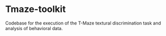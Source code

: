 # Tmaze-toolkit
Codebase for the execution of the T-Maze textural discrimination task and analysis of behavioral data.
